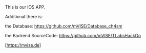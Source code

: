 This is our IOS APP.

Additional there is: 

the Database: https://github.com/mVISE/Database_ch4sm

the Backend SourceCode: https://github.com/mVISE/TLabsHackGo


[https://mvise.de]
